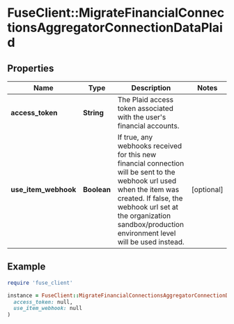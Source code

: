 # FuseClient::MigrateFinancialConnectionsAggregatorConnectionDataPlaid

## Properties

| Name | Type | Description | Notes |
| ---- | ---- | ----------- | ----- |
| **access_token** | **String** | The Plaid access token associated with the user&#39;s financial accounts. |  |
| **use_item_webhook** | **Boolean** | If true, any webhooks received for this new financial connection will be sent to the webhook url used when the item was created. If false, the webhook url set at the organization sandbox/production environment level will be used instead. | [optional] |

## Example

```ruby
require 'fuse_client'

instance = FuseClient::MigrateFinancialConnectionsAggregatorConnectionDataPlaid.new(
  access_token: null,
  use_item_webhook: null
)
```

